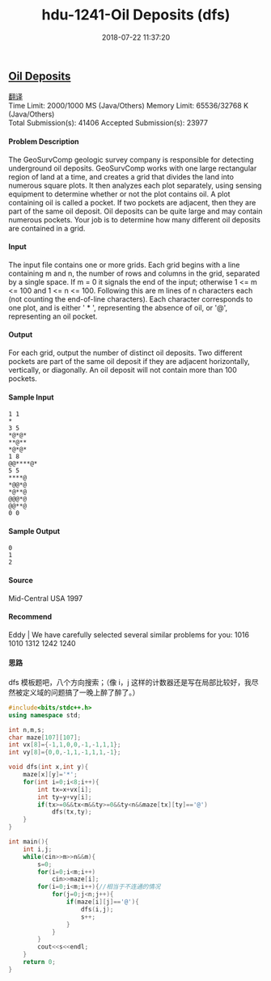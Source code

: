 ﻿---
title: hdu-1241-Oil Deposits (dfs)
date: 2018-07-22 11:37:20
tags:
  - DFS
  - 搜索
  - HDU
  - ACM
  - C++
categories:
  - ACM
---

## [Oil Deposits](http://acm.hdu.edu.cn/showproblem.php?pid=1241)

[翻译](https://vjudge.net/contest/238973#problem/L)  
Time Limit: 2000/1000 MS (Java/Others) Memory Limit: 65536/32768 K (Java/Others)  
Total Submission(s): 41406 Accepted Submission(s): 23977

#### Problem Description

The GeoSurvComp geologic survey company is responsible for detecting underground oil deposits. GeoSurvComp works with one large rectangular region of land at a time, and creates a grid that divides the land into numerous square plots. It then analyzes each plot separately, using sensing equipment to determine whether or not the plot contains oil. A plot containing oil is called a pocket. If two pockets are adjacent, then they are part of the same oil deposit. Oil deposits can be quite large and may contain numerous pockets. Your job is to determine how many different oil deposits are contained in a grid.

#### Input

The input file contains one or more grids. Each grid begins with a line containing m and n, the number of rows and columns in the grid, separated by a single space. If m = 0 it signals the end of the input; otherwise 1 <= m <= 100 and 1 <= n <= 100. Following this are m lines of n characters each (not counting the end-of-line characters). Each character corresponds to one plot, and is either ' \* ', representing the absence of oil, or '@', representing an oil pocket.

#### Output

For each grid, output the number of distinct oil deposits. Two different pockets are part of the same oil deposit if they are adjacent horizontally, vertically, or diagonally. An oil deposit will not contain more than 100 pockets.

#### Sample Input

    1 1
    *
    3 5
    *@*@*
    **@**
    *@*@*
    1 8
    @@****@*
    5 5
    ****@
    *@@*@
    *@**@
    @@@*@
    @@**@
    0 0

#### Sample Output

    0
    1
    2

#### Source

Mid-Central USA 1997

#### Recommend

Eddy | We have carefully selected several similar problems for you: 1016 1010 1312 1242 1240

#### 思路

dfs 模板题吧，八个方向搜索；（像 i，j 这样的计数器还是写在局部比较好，我尽然被定义域的问题搞了一晚上醉了醉了。）

```cpp
#include<bits/stdc++.h>
using namespace std;

int n,m,s;
char maze[107][107];
int vx[8]={-1,1,0,0,-1,-1,1,1};
int vy[8]={0,0,-1,1,-1,1,1,-1};

void dfs(int x,int y){
    maze[x][y]='*';
    for(int i=0;i<8;i++){
        int tx=x+vx[i];
        int ty=y+vy[i];
        if(tx>=0&&tx<m&&ty>=0&&ty<n&&maze[tx][ty]=='@')
            dfs(tx,ty);
    }
}

int main(){
    int i,j;
    while(cin>>m>>n&&m){
        s=0;
        for(i=0;i<m;i++)
            cin>>maze[i];
        for(i=0;i<m;i++){//相当于不连通的情况
            for(j=0;j<n;j++){
                if(maze[i][j]=='@'){
                    dfs(i,j);
                    s++;
                }
            }
        }
        cout<<s<<endl;
    }
	return 0;
}
```
